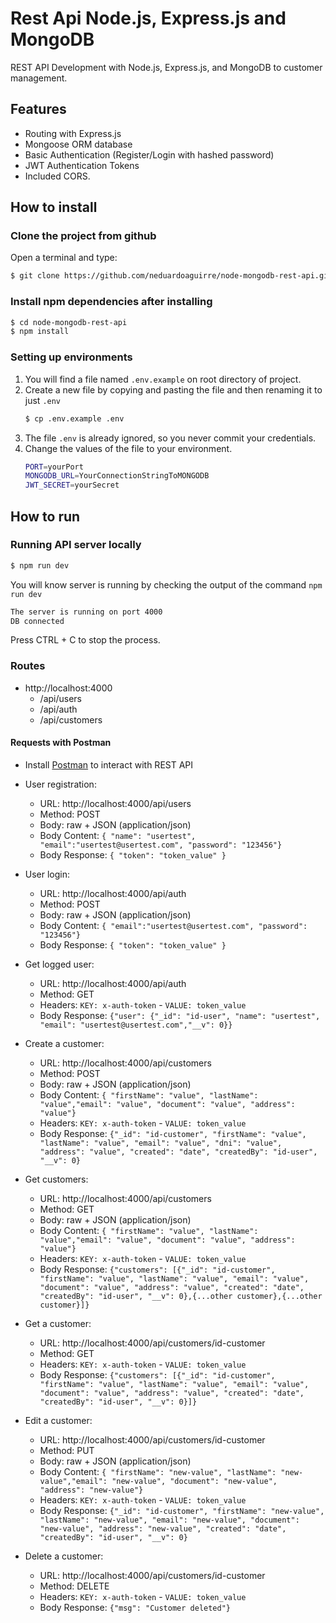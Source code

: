 # Rest Api Node.js, Express.js and MongoDB

REST API Development with Node.js, Express.js, and MongoDB to customer management.

## Features

- Routing with Express.js
- Mongoose ORM database
- Basic Authentication (Register/Login with hashed password)
- JWT Authentication Tokens
- Included CORS.

## How to install

### Clone the project from github

Open a terminal and type:

```sh
$ git clone https://github.com/neduardoaguirre/node-mongodb-rest-api.git
```

### Install npm dependencies after installing

```sh
$ cd node-mongodb-rest-api
$ npm install
```

### Setting up environments

1.  You will find a file named `.env.example` on root directory of project.
2.  Create a new file by copying and pasting the file and then renaming it to just `.env`
    ```sh
    $ cp .env.example .env
    ```
3.  The file `.env` is already ignored, so you never commit your credentials.
4.  Change the values of the file to your environment.
    ```sh
    PORT=yourPort
    MONGODB_URL=YourConnectionStringToMONGODB
    JWT_SECRET=yourSecret
    ```

## How to run

### Running API server locally

```sh
$ npm run dev
```

You will know server is running by checking the output of the command `npm run dev`

```sh
The server is running on port 4000
DB connected
```

Press CTRL + C to stop the process.

### Routes

- http://localhost:4000
  - /api/users
  - /api/auth
  - /api/customers

#### Requests with Postman

- Install [Postman](https://www.getpostman.com/apps) to interact with REST API

- User registration:

  - URL: http://localhost:4000/api/users
  - Method: POST
  - Body: raw + JSON (application/json)
  - Body Content: `{ "name": "usertest", "email":"usertest@usertest.com", "password": "123456"}`
  - Body Response: `{ "token": "token_value" }`

- User login:

  - URL: http://localhost:4000/api/auth
  - Method: POST
  - Body: raw + JSON (application/json)
  - Body Content: `{ "email":"usertest@usertest.com", "password": "123456"}`
  - Body Response: `{ "token": "token_value" }`

- Get logged user:

  - URL: http://localhost:4000/api/auth
  - Method: GET
  - Headers: `KEY: x-auth-token` - `VALUE: token_value`
  - Body Response: `{"user": {"_id": "id-user", "name": "usertest", "email": "usertest@usertest.com","__v": 0}}`

- Create a customer:

  - URL: http://localhost:4000/api/customers
  - Method: POST
  - Body: raw + JSON (application/json)
  - Body Content: `{ "firstName": "value", "lastName": "value","email": "value", "document": "value", "address": "value"}`
  - Headers: `KEY: x-auth-token` - `VALUE: token_value`
  - Body Response: `{"_id": "id-customer", "firstName": "value", "lastName": "value", "email": "value", "dni": "value", "address": "value", "created": "date", "createdBy": "id-user", "__v": 0}`

- Get customers:

  - URL: http://localhost:4000/api/customers
  - Method: GET
  - Body: raw + JSON (application/json)
  - Body Content: `{ "firstName": "value", "lastName": "value","email": "value", "document": "value", "address": "value"}`
  - Headers: `KEY: x-auth-token` - `VALUE: token_value`
  - Body Response: `{"customers": [{"_id": "id-customer", "firstName": "value", "lastName": "value", "email": "value", "document": "value", "address": "value", "created": "date", "createdBy": "id-user", "__v": 0},{...other customer},{...other customer}]}`

- Get a customer:

  - URL: http://localhost:4000/api/customers/id-customer
  - Method: GET
  - Headers: `KEY: x-auth-token` - `VALUE: token_value`
  - Body Response: `{"customers": [{"_id": "id-customer", "firstName": "value", "lastName": "value", "email": "value", "document": "value", "address": "value", "created": "date", "createdBy": "id-user", "__v": 0}]}`

- Edit a customer:

  - URL: http://localhost:4000/api/customers/id-customer
  - Method: PUT
  - Body: raw + JSON (application/json)
  - Body Content: `{ "firstName": "new-value", "lastName": "new-value","email": "new-value", "document": "new-value", "address": "new-value"}`
  - Headers: `KEY: x-auth-token` - `VALUE: token_value`
  - Body Response: `{"_id": "id-customer", "firstName": "new-value", "lastName": "new-value", "email": "new-value", "document": "new-value", "address": "new-value", "created": "date", "createdBy": "id-user", "__v": 0}`

- Delete a customer:
  - URL: http://localhost:4000/api/customers/id-customer
  - Method: DELETE
  - Headers: `KEY: x-auth-token` - `VALUE: token_value`
  - Body Response: `{"msg": "Customer deleted"}`
